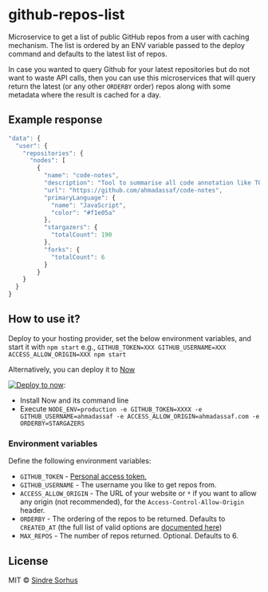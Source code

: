 # github-repos-list

Microservice to get a list of public GitHub repos from a user with caching mechanism. The list is ordered by an ENV variable passed to the deploy command and defaults to the latest list of repos. 

In case you wanted to query Github for your latest repositories but do not want to waste API calls, then you can use this microservices that will query return the latest (or any other `ORDERBY` order) repos along with some metadata where the result is cached for a day.
## Example response

```js
"data": {
  "user": {
    "repositories": {
      "nodes": [
        {
          "name": "code-notes",
          "description": "Tool to summarise all code annotation like TODO or FIXME",
          "url": "https://github.com/ahmadassaf/code-notes",
          "primaryLanguage": {
            "name": "JavaScript",
            "color": "#f1e05a"
          },
          "stargazers": {
            "totalCount": 190
          },
          "forks": {
            "totalCount": 6
          }
        }
    }
  }
}
```

## How to use it?

Deploy to your hosting provider, set the below environment variables, and start it with `npm start` e.g., `GITHUB_TOKEN=XXX GITHUB_USERNAME=XXX ACCESS_ALLOW_ORIGIN=XXX npm start`

Alternatively, you can deploy it to [Now](https://zeit.co/now)

[![Deploy to now](https://deploy.now.sh/static/button.svg)](https://deploy.now.sh/?repo=https://github.com/ahmadassaf/github-latest-repos&env=GITHUB_TOKEN&env=GITHUB_USERNAME&env=ACCESS_ALLOW_ORIGIN&env=MAX_REPOS):

 - Install Now and its command line
 - Execute `NODE_ENV=production -e GITHUB_TOKEN=XXXX -e GITHUB_USERNAME=ahmadassaf -e ACCESS_ALLOW_ORIGIN=ahmadassaf.com -e ORDERBY=STARGAZERS`

### Environment variables

Define the following environment variables:

- `GITHUB_TOKEN` - [Personal access token.](https://github.com/settings/tokens/new?description=gh-latest-repos)
- `GITHUB_USERNAME` - The username you like to get repos from.
- `ACCESS_ALLOW_ORIGIN` - The URL of your website or `*` if you want to allow any origin (not recommended), for the `Access-Control-Allow-Origin` header.
- `ORDERBY` - The ordering of the repos to be returned. Defaults to `CREATED_AT` (the full list of valid options are [documented here](https://developer.github.com/v4/enum/repositoryorderfield/))
- `MAX_REPOS` - The number of repos returned. Optional. Defaults to 6.

## License
MIT © [Sindre Sorhus](https://sindresorhus.com)
